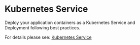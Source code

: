 # Kubernetes Service

Deploy your application containers as a Kubernetes Service and Deployment following best practices.

For details please see: [Kubernetes Service](https://github.com/gruntwork-io/terraform-aws-service-catalog/tree/master/modules/services/k8s-service/README.adoc)


<!-- ##DOCS-SOURCER-START
{"sourcePlugin":"Service Catalog Reference","hash":"528f6b9b2217856cadc53d1c4e123f6a"}
##DOCS-SOURCER-END -->
